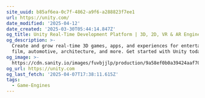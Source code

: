 ```yaml
---
site_uuid: b85af6ea-0c7f-4862-a9f6-a288823f7ee1
url: https://unity.com/
date_modified: '2025-04-12'
date_created: '2025-03-30T05:44:14.847Z'
og_title: Unity Real-Time Development Platform | 3D, 2D, VR & AR Engine
og_description: >-
  Create and grow real-time 3D games, apps, and experiences for entertainment,
  film, automotive, architecture, and more. Get started with Unity today.
og_image: >-
  https://cdn.sanity.io/images/fuvbjjlp/production/9a58ef0b0a39424aaf70dd4c30539b477ae54697-1200x630.png
og_url: https://unity.com
og_last_fetch: '2025-04-07T17:38:11.615Z'
tags:
  - Game-Engines
---
```












